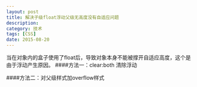```yaml
---
layout: post
title: 解决子级float浮动父级无高度没有自适应问题
description: 
category: 技术
tags: [CSS]
date: 2015-08-20
---
```

当在对象内的盒子使用了float后，导致对象本身不能被撑开自适应高度，这个是由于浮动产生原因。
####方法一：clear:both 清除浮动
    <div class="father"> 
        <div class="f-l" style="float:left;"></div> 
        <div class="f-r" style="float:right;"></div> 
        <div style="clear:both;"></div> 
    </div> 
####方法二：对父级样式加overflow样式
    <div class="father" style="over-flow:hidden;"> 
        <div class="f-l" style="float:left;"></div> 
        <div class="f-r" style="float:right;"></div>          
    </div> 